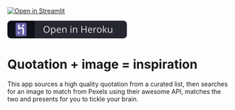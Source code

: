 [![Open in Streamlit](https://static.streamlit.io/badges/streamlit_badge_black_white.svg)](https://share.streamlit.io/daniellewisdl/quote-image-gen/main/app.py)

[![Open in Heroku](https://github.com/daniellewisDL/quote-image-gen/blob/bbdf4770e5e36523dc9a9c0b97b073e2d9a79dbc/heroku_badge_black_white.svg)](https://quote-image-gen.herokuapp.com/)


# Quotation + image = inspiration

This app sources a high quality quotation from a curated list, then searches for an image to match from Pexels using their awesome API, matches the two and presents for you to tickle your brain.
